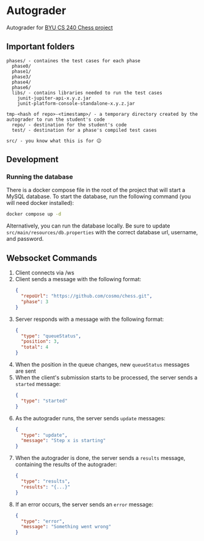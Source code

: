 # Autograder
Autograder for [BYU CS 240 Chess project](https://github.com/softwareconstruction240/softwareconstruction/blob/main/chess/chess.md#readme)

## Important folders
```
phases/ - containes the test cases for each phase
  phase0/
  phase1/
  phase3/
  phase4/
  phase6/
  libs/ - contains libraries needed to run the test cases
    junit-jupiter-api-x.y.z.jar
    junit-platform-console-standalone-x.y.z.jar
  
tmp-<hash of repo>-<timestamp>/ - a temporary directory created by the autograder to run the student's code
  repo/ - destination for the student's code
  test/ - destination for a phase's compiled test cases
  
src/ - you know what this is for 😉
```

## Development
### Running the database
There is a docker compose file in the root of the project that will start a MySQL database. To start the database, run the following command (you will need docker installed):
```bash
docker compose up -d
```

Alternatively, you can run the database locally. Be sure to update `src/main/resources/db.properties` with the correct database url, username, and password.

## Websocket Commands

1. Client connects via /ws
2. Client sends a message with the following format:
    ```json
    {
      "repoUrl": "https://github.com/cosmo/chess.git",
      "phase": 3
    }
    ```
3. Server responds with a message with the following format:
    ```json
    {
      "type": "queueStatus",
      "position": 3,
      "total": 4
    }
   ```
4. When the position in the queue changes, new `queueStatus` messages are sent
5. When the client's submission starts to be processed, the server sends a `started` message:
    ```json
    {
      "type": "started"
    }
    ```
6. As the autograder runs, the server sends `update` messages:
    ```json
    {
      "type": "update",
      "message": "Step x is starting"
    }
    ```
7. When the autograder is done, the server sends a `results` message, containing the results of the autograder:
    ```json
    {
      "type": "results",
      "results": "{...}"
    }
    ```
8. If an error occurs, the server sends an `error` message:
    ```json
    {
      "type": "error",
      "message": "Something went wrong"
    }
    ```
